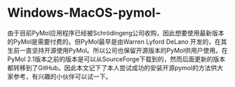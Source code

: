 # Windows-MacOS-pymol-
由于目前PyMol应用程序已经被Schrödingerg公司收购，因此想要使用最新版本的PyMol是需要付费的。但PyMol最早是由Warren Lyford DeLano 开发的，在其生前一直坚持开源使用PyMol。所以公司也保留开源版本的PyMol供用户使用。在PyMol 2.1版本之前的版本是可以从SourceForge下载到的，然而后面更新的版本都转移到了GitHub。因此本文记下了本人尝试成功的安装开源pymol的方法供大家参考，有兴趣的小伙伴可以试一下。
